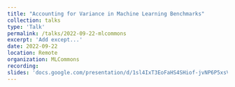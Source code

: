 ```yaml
---
title: "Accounting for Variance in Machine Learning Benchmarks"
collection: talks
type: 'Talk'
permalink: /talks/2022-09-22-mlcommons
excerpt: 'Add except...'
date: 2022-09-22
location: Remote
organization: MLCommons
recording:
slides: 'docs.google.com/presentation/d/1sl4IxT3EoFaHS4SHiof-jvNP6P5xsV5IK2MN-ZukEbc/edit?usp=sharing'
---
```

